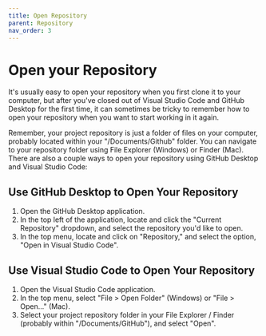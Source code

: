 ```yaml
---
title: Open Repository
parent: Repository
nav_order: 3
---
```


# Open your Repository

It's usually easy to open your repository when you first clone it to your computer, but after you've closed out of Visual Studio Code and GitHub Desktop for the first time, it can sometimes be tricky to remember how to open your repository when you want to start working in it again.

Remember, your project repository is just a folder of files on your computer, probably located within your "/Documents/Github" folder. 
You can navigate to your repository folder using File Explorer (Windows) or Finder (Mac).
There are also a couple ways to open your repository using GitHub Desktop and Visual Studio Code:

## Use GitHub Desktop to Open Your Repository
1. Open the GitHub Desktop application. 
2. In the top left of the application, locate and click the "Current Repository" dropdown, and select the repository you'd like to open.
3. In the top menu, locate and click on "Repository," and select the option, "Open in Visual Studio Code".

## Use Visual Studio Code to Open Your Repository
1. Open the Visual Studio Code application.
2. In the top menu, select "File > Open Folder" (Windows) or "File > Open..." (Mac).
3. Select your project repository folder in your File Explorer / Finder (probably within "/Documents/GitHub"), and select "Open".